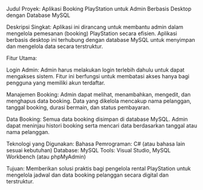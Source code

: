 

Judul Proyek:
Aplikasi Booking PlayStation untuk Admin Berbasis Desktop dengan Database MySQL

Deskripsi Singkat:
Aplikasi ini dirancang untuk membantu admin dalam mengelola pemesanan (booking) PlayStation secara efisien. Aplikasi berbasis desktop ini terhubung dengan database MySQL untuk menyimpan dan mengelola data secara terstruktur.

Fitur Utama:

Login Admin:
Admin harus melakukan login terlebih dahulu untuk dapat mengakses sistem. Fitur ini berfungsi untuk membatasi akses hanya bagi pengguna yang memiliki akun terdaftar.

Manajemen Booking:
Admin dapat melihat, menambahkan, mengedit, dan menghapus data booking. Data yang dikelola mencakup nama pelanggan, tanggal booking, durasi bermain, dan status pembayaran.

Data Booking:
Semua data booking disimpan di database MySQL. Admin dapat meninjau histori booking serta mencari data berdasarkan tanggal atau nama pelanggan.

Teknologi yang Digunakan:
Bahasa Pemrograman: C# (atau bahasa lain sesuai kebutuhan)
Database: MySQL
Tools: Visual Studio, MySQL Workbench (atau phpMyAdmin)

Tujuan:
Memberikan solusi praktis bagi pengelola rental PlayStation untuk mengelola jadwal dan data booking pelanggan secara digital dan terstruktur.
